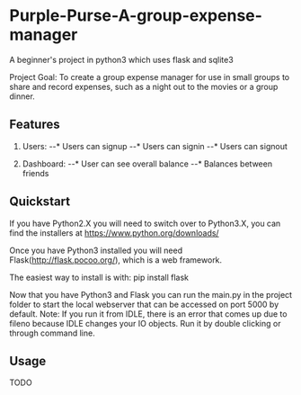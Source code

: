 # Purple-Purse-A-group-expense-manager
A beginner's project in python3 which uses flask and sqlite3

Project Goal: To create a group expense manager for use in small groups to share and record expenses, such as a night out to the movies or a group dinner.

## Features

1. Users:
 --* Users can signup
 --* Users can signin
 --* Users can signout

2. Dashboard:
 --* User can see overall balance
 --* Balances between friends
	
## Quickstart

If you have Python2.X you will need to switch over to Python3.X, you can find the installers at https://www.python.org/downloads/

Once you have Python3 installed you will need Flask(http://flask.pocoo.org/), which is a web framework. 

The easiest way to install is with: pip install flask

Now that you have Python3 and Flask you can run the main.py in the project folder to start the local webserver that can be accessed on port 5000 by default.
Note: If you run it from IDLE, there is an error that comes up due to fileno because IDLE changes your IO objects. Run it by double clicking or through command line.

## Usage
TODO